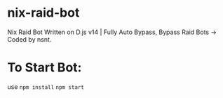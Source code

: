 # nix-raid-bot
Nix Raid Bot Written on D.js v14 | Fully Auto Bypass, Bypass Raid Bots -> Coded by nsnt.

# To Start Bot:
use `npm install`
`npm start`
